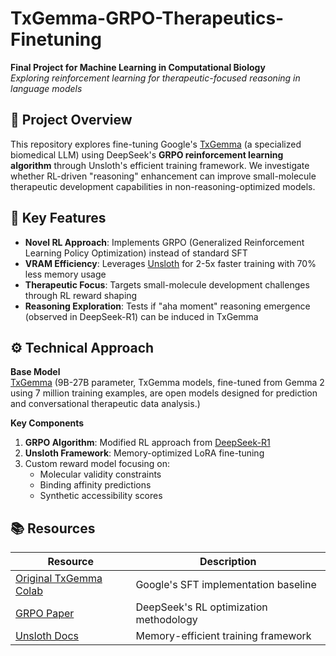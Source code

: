 # TxGemma-GRPO-Therapeutics-Finetuning

**Final Project for Machine Learning in Computational Biology**  
*Exploring reinforcement learning for therapeutic-focused reasoning in language models*

## 🧬 Project Overview

This repository explores fine-tuning Google's [TxGemma](https://developers.googleblog.com/en/introducing-txgemma-open-models-improving-therapeutics-development/) (a specialized biomedical LLM) using DeepSeek's **GRPO reinforcement learning algorithm** through Unsloth's efficient training framework. We investigate whether RL-driven "reasoning" enhancement can improve small-molecule therapeutic development capabilities in non-reasoning-optimized models.

## 🔑 Key Features

- **Novel RL Approach**: Implements GRPO (Generalized Reinforcement Learning Policy Optimization) instead of standard SFT
- **VRAM Efficiency**: Leverages [Unsloth](https://github.com/unslothai/unsloth) for 2-5x faster training with 70% less memory usage
- **Therapeutic Focus**: Targets small-molecule development challenges through RL reward shaping
- **Reasoning Exploration**: Tests if "aha moment" reasoning emergence (observed in DeepSeek-R1) can be induced in TxGemma

## ⚙️ Technical Approach

**Base Model**  
[TxGemma](https://blog.research.google/2024/02/txgemma-open-models-to-improve-therapeutics.html) (9B-27B parameter, TxGemma models, fine-tuned from Gemma 2 using 7 million training examples, are open models designed for prediction and conversational therapeutic data analysis.)

**Key Components**  
1. **GRPO Algorithm**: Modified RL approach from [DeepSeek-R1]([https://arxiv.org/pdf/2501.12948])
2. **Unsloth Framework**: Memory-optimized LoRA fine-tuning
3. Custom reward model focusing on:
   - Molecular validity constraints
   - Binding affinity predictions
   - Synthetic accessibility scores

## 📚 Resources

| Resource | Description |
|----------|-------------|
| [Original TxGemma Colab](https://colab.research.google.com/github/google-gemini/gemma-cookbook/blob/main/TxGemma/[TxGemma]Finetune_with_Hugging_Face.ipynb) | Google's SFT implementation baseline |
| [GRPO Paper]([https://arxiv.org/pdf/2501.12948]) | DeepSeek's RL optimization methodology |
| [Unsloth Docs](https://github.com/unslothai/unsloth) | Memory-efficient training framework |

